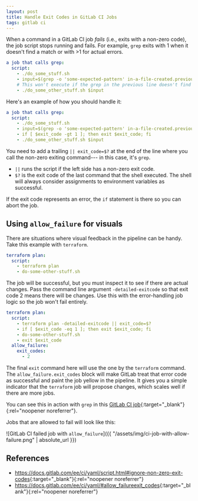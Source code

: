 ```yaml
---
layout: post
title: Handle Exit Codes in GitLab CI Jobs
tags: gitlab ci
---
```


When a command in a GitLab CI job _fails_ (i.e., exits with a non-zero code), the job script stops running and fails.
For example, `grep` exits with 1 when it doesn't find a match or with >1 for actual errors.

```yaml
a job that calls grep:
  script:
    - ./do_some_stuff.sh
    - input=$(grep -o 'some-expected-pattern' in-a-file-created.previously)
    # This won't execute if the grep in the previous line doesn't find a match.
    - ./do_some_other_stuff.sh $input
```

Here's an example of how you should handle it:

```yaml
a job that calls grep:
  script:
    - ./do_some_stuff.sh
    - input=$(grep -o 'some-expected-pattern' in-a-file-created.previously) || exit_code=$?
    - if [ $exit_code -gt 1 ]; then exit $exit_code; fi
    - ./do_some_other_stuff.sh $input
```

You need to add a trailing `|| exit_code=$?` at the end of the line where you call the non-zero exiting command---
in this case, it's `grep`.

- `||` runs the script if the left side has a non-zero exit code.
- `$?` is the exit code of the last command that the shell executed. The shell will always consider assignments to
    environment variables as successful.

If the exit code represents an error, the `if` statement is there so you can abort the job.

## Using `allow_failure` for visuals

There are situations where visual feedback in the pipeline can be handy. Take this example with `terraform`.

```yaml
terraform plan:
  script:
    - terraform plan
    - do-some-other-stuff.sh 
```

The job will be successful, but you must inspect it to see if there are actual changes. Pass the command line argument
`-detailed-exitcode` so that exit code 2 means there will be changes. Use this with the error-handling job logic
so the job won't fail entirely.

```yaml
terraform plan:
  script:
    - terraform plan -detailed-exitcode || exit_code=$?
    - if [ $exit_code -eq 1 ]; then exit $exit_code; fi
    - do-some-other-stuff.sh 
    - exit $exit_code
  allow_failure:
    exit_codes:
      - 2
```

The final `exit` command here will use the one by the `terraform` command. The `allow_failure.exit_codes` block
will make GitLab treat that error code as successful and paint the job yellow in the pipeline. It gives you
a simple indicator that the `terraform` job will propose changes, which scales well if there are more jobs.

You can see this in action with `grep` in this [GitLab CI job](https://gitlab.com/ginolatorilla/gitlab-ci-recipes/-/jobs/7166047999){:target="_blank"}{:rel="noopener noreferrer"}.

Jobs that are allowed to fail will look like this:

![GitLab CI failed job with `allow_failure`]({{ "/assets/img/ci-job-with-allow-failure.png" | absolute_url }})

## References

- <https://docs.gitlab.com/ee/ci/yaml/script.html#ignore-non-zero-exit-codes>{:target="_blank"}{:rel="noopener noreferrer"}
- <https://docs.gitlab.com/ee/ci/yaml/#allow_failureexit_codes>{:target="_blank"}{:rel="noopener noreferrer"}
